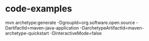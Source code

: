 # code-examples
mvn archetype:generate -DgroupId=org.software.open.source -DartifactId=maven-java-application -DarchetypeArtifactId=maven-archetype-quickstart -DinteractiveMode=false
